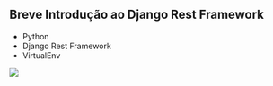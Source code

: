 <h2> Breve Introdução ao Django Rest Framework </h2>

<ul>
  <li> Python </li>
  <li> Django Rest Framework </li>
  <li> VirtualEnv </li>
</ul>


<img src="https://github.com/shabazzBr/django-rest-framework-do-zero/blob/master/print.png">
